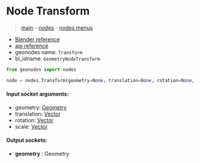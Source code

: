 # Node Transform

> [main](../structure.md) - [nodes](nodes.md) - [nodes menus](nodes_menus.md)

- [Blender reference](https://docs.blender.org/manual/en/latest/modeling/geometry_nodes/geometry/transform.html)
- [api reference](https://docs.blender.org/api/current/bpy.types.GeometryNodeTransform.html)
- geonodes name: `Transform`
- bl_idname: `GeometryNodeTransform`

```python
from geonodes import nodes

node = nodes.Transform(geometry=None, translation=None, rotation=None, scale=None)
```

#### Input socket arguments:

- geometry: [Geometry](Geometry.md)
- translation: [Vector](Vector.md)
- rotation: [Vector](Vector.md)
- scale: [Vector](Vector.md)

#### Output sockets:

- **geometry** : Geometry

